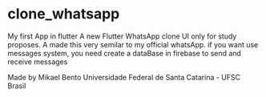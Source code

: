 # clone_whatsapp
My first App in flutter
A new Flutter WhatsApp clone UI only for study proposes.
A made this very semilar to my official whatsApp.
if you want use messages system, you need create a dataBase in firebase to send and receive messages

Made by Mikael Bento
Universidade Federal de Santa Catarina - UFSC
Brasil

